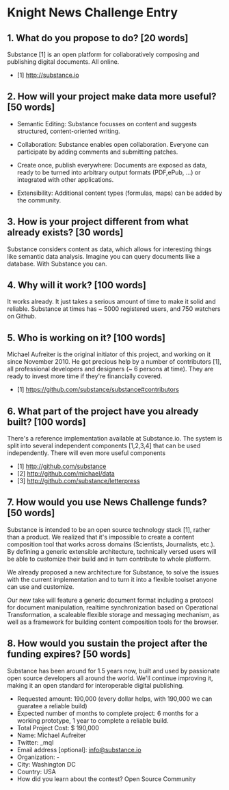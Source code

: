 # Knight News Challenge Entry

## 1. What do you propose to do? [20 words]
Substance [1] is an open platform for collaboratively composing and publishing digital documents. All online.

- [1] http://substance.io

## 2. How will your project make data more useful? [50 words]

- Semantic Editing: Substance focusses on content and suggests structured, content-oriented writing.

- Collaboration: Substance enables open collaboration. Everyone can participate by adding comments and submitting patches.

- Create once, publish everywhere: Documents are exposed as data, ready to be turned into arbitrary output formats (PDF,ePub, ...) or integrated with other applications.

- Extensibility: Additional content types (formulas, maps) can be added by the community.

## 3. How is your project different from what already exists? [30 words]

Substance considers content as data, which allows for interesting things like semantic data analysis. Imagine you can query documents like a database. With Substance you can.

## 4. Why will it work? [100 words]

It works already. It just takes a serious amount of time to make it solid and reliable. Substance at times has ~ 5000 registered users, and 750 watchers on Github.

## 5. Who is working on it? [100 words]

Michael Aufreiter is the original initiator of this project, and working on it since November 2010. He got precious help by a number of contributors [1], all professional developers and designers (~ 6 persons at time). They are ready to invest more time if they're financially covered.

- [1] https://github.com/substance/substance#contributors


## 6. What part of the project have you already built? [100 words]

There's a reference implementation available at Substance.io. The system is split into several independent components [1,2,3,4] that can be used independently. There will even more useful components 

- [1] http://github.com/substance
- [2] http://github.com/michael/data
- [3] http://github.com/substance/letterpress


## 7. How would you use News Challenge funds? [50 words]

Substance is intended to be an open source technology stack [1], rather than a product. We realized that it's impossible to create a content composition tool that works across domains (Scientists, Journalists, etc.). By defining a generic extensible architecture, technically versed users will be able to customize their build and in turn contribute to whole platform.

We already proposed a new architecture for Substance, to solve the issues with the current implementation and to turn it into a flexible toolset anyone can use and customize.

Our new take will feature a generic document format including a protocol for document manipulation, realtime synchronization based on Operational Transformation, a scaleable flexible storage and messaging mechanism, as well as a framework for building content composition tools for the browser.


## 8. How would you sustain the project after the funding expires? [50 words]

Substance has been around for 1.5 years now, built and used by passionate open source developers all around the world. We'll continue improving it, making it an open standard for interoperable digital publishing.

- Requested amount: 190,000 (every dollar helps, with 190,000 we can guaratee a reliable build)
- Expected number of months to complete project: 6 months for a working prototype, 1 year to complete a reliable build.
- Total Project Cost: $ 190,000
- Name: Michael Aufreiter
- Twitter: _mql
- Email address [optional]: info@substance.io
- Organization: -
- City: Washington DC
- Country: USA
- How did you learn about the contest? Open Source Community